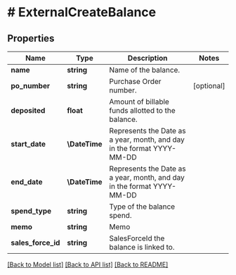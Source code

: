 # # ExternalCreateBalance

## Properties

Name | Type | Description | Notes
------------ | ------------- | ------------- | -------------
**name** | **string** | Name of the balance. |
**po_number** | **string** | Purchase Order number. | [optional]
**deposited** | **float** | Amount of billable funds allotted to the balance. |
**start_date** | **\DateTime** | Represents the Date as a year, month, and day in the format YYYY-MM-DD |
**end_date** | **\DateTime** | Represents the Date as a year, month, and day in the format YYYY-MM-DD |
**spend_type** | **string** | Type of the balance spend. |
**memo** | **string** | Memo |
**sales_force_id** | **string** | SalesForceId the balance is linked to. |

[[Back to Model list]](../../README.md#models) [[Back to API list]](../../README.md#endpoints) [[Back to README]](../../README.md)
